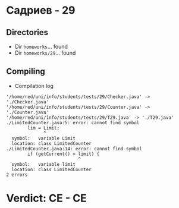 # Садриев - 29
## Directories
- Dir `homeworks`... found
- Dir `homeworks/29`... found
## Compiling
- Compilation log
```
'/home/red/uni/info/students/tests/29/Checker.java' -> './Checker.java'
'/home/red/uni/info/students/tests/29/Counter.java' -> './Counter.java'
'/home/red/uni/info/students/tests/29/T29.java' -> './T29.java'
./LimitedCounter.java:5: error: cannot find symbol
		lim = Limit;
		      ^
  symbol:   variable Limit
  location: class LimitedCounter
./LimitedCounter.java:14: error: cannot find symbol
		if (getCurrent() < limit) {
		                   ^
  symbol:   variable limit
  location: class LimitedCounter
2 errors

```
# Verdict: **CE** - CE
